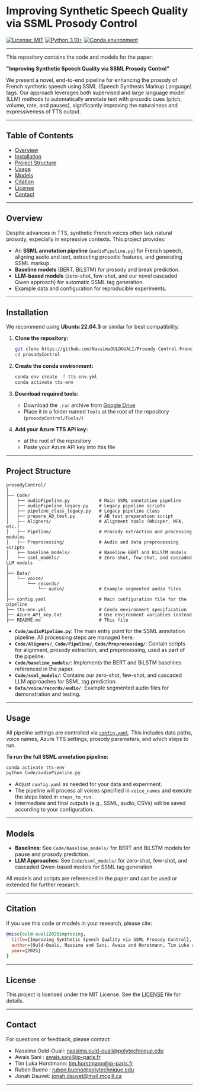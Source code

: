 # Improving Synthetic Speech Quality via SSML Prosody Control

[![License: MIT](https://img.shields.io/badge/License-MIT-blue.svg)](LICENSE)
[![Python 3.10+](https://img.shields.io/badge/python-3.10%2B-blue.svg)](https://www.python.org/downloads/release/python-3100/)
[![Conda environment](https://img.shields.io/badge/conda-env-green.svg)](https://docs.conda.io/)

---

This repository contains the code and models for the paper:

**"Improving Synthetic Speech Quality via SSML Prosody Control"**

We present a novel, end-to-end pipeline for enhancing the prosody of French synthetic speech using SSML (Speech Synthesis Markup Language) tags. Our approach leverages both supervised and large language model (LLM) methods to automatically annotate text with prosodic cues (pitch, volume, rate, and pauses), significantly improving the naturalness and expressiveness of TTS output.

---

## Table of Contents

- [Overview](#overview)
- [Installation](#installation)
- [Project Structure](#project-structure)
- [Usage](#usage)
- [Models](#models)
- [Citation](#citation)
- [License](#license)
- [Contact](#contact)

---

## Overview

Despite advances in TTS, synthetic French voices often lack natural prosody, especially in expressive contexts. This project provides:

- An **SSML annotation pipeline** (`audioPipeline.py`) for French speech, aligning audio and text, extracting prosodic features, and generating SSML markup.
- **Baseline models** (BERT, BiLSTM) for prosody and break prediction.
- **LLM-based models** (zero-shot, few-shot, and our novel cascaded Qwen approach) for automatic SSML tag generation.
- Example data and configuration for reproducible experiments.

---

## Installation

We recommend using **Ubuntu 22.04.3** or similar for best compatibility.

1. **Clone the repository:**
   ```bash
   git clone https://github.com/NassimaOULDOUALI/Prosody-Control-French-TTS
   cd prosodyControl
   ```

2. **Create the conda environment:**
   ```bash
   conda env create -f tts-env.yml
   conda activate tts-env
   ```

3. **Download required tools:**
   - Download the `.rar` archive from [Google Drive](https://drive.google.com/file/d/1UR22BRf_IQhjQ6yPPhM1aeoxJeF1Obe2/view?usp=sharing)
   - Place it in a folder named `Tools` at the root of the repository (`prosodyControl/Tools/`)

4. **Add your Azure TTS API key:**
   -  at the root of the repository
   - Paste your Azure API key into this file

---

## Project Structure

```
prosodyControl/
│
├── Code/
│   ├── audioPipeline.py           # Main SSML annotation pipeline
│   ├── audioPipeline_legacy.py    # Legacy pipeline scripts
│   ├── pipeline_class_legacy.py   # Legacy pipeline class
│   ├── prepare_AB_test.py         # AB test preparation script
│   ├── Aligners/                  # Alignment tools (Whisper, MFA, etc.)
│   ├── Pipeline/                  # Prosody extraction and processing modules
│   ├── Preprocessing/             # Audio and data preprocessing scripts
│   ├── baseline_models/           # Baseline BERT and BiLSTM models
│   └── ssml_models/               # Zero-shot, few-shot, and cascaded LLM models
│
├── Data/
│   └── voice/
│       └── records/
│           └── audio/             # Example segmented audio files
│
├── config.yaml                    # Main configuration file for the pipeline
├── tts-env.yml                    # Conda environment specification
├── Azure_API_key.txt              # Use environment variables instead
├── README.md                      # This file
```

- **`Code/audioPipeline.py`**: The main entry point for the SSML annotation pipeline. All processing steps are managed here.
- **`Code/Aligners/`**, **`Code/Pipeline/`**, **`Code/Preprocessing/`**: Contain scripts for alignment, prosody extraction, and preprocessing, used as part of the pipeline.
- **`Code/baseline_models/`**: Implements the BERT and BiLSTM baselines referenced in the paper.
- **`Code/ssml_models/`**: Contains our zero-shot, few-shot, and cascaded LLM approaches for SSML tag prediction.
- **`Data/voice/records/audio/`**: Example segmented audio files for demonstration and testing.

---

## Usage

All pipeline settings are controlled via [`config.yaml`](config.yaml). This includes data paths, voice names, Azure TTS settings, prosody parameters, and which steps to run.

**To run the full SSML annotation pipeline:**

```bash
conda activate tts-env
python Code/audioPipeline.py
```

- Adjust `config.yaml` as needed for your data and experiment.
- The pipeline will process all voices specified in `voice_names` and execute the steps listed in `steps_to_run`.
- Intermediate and final outputs (e.g., SSML, audio, CSVs) will be saved according to your configuration.

---

## Models

- **Baselines**: See `Code/baseline_models/` for BERT and BiLSTM models for pause and prosody prediction.
- **LLM Approaches**: See `Code/ssml_models/` for zero-shot, few-shot, and cascaded Qwen-based models for SSML tag generation.

All models and scripts are referenced in the paper and can be used or extended for further research.

---

## Citation

If you use this code or models in your research, please cite:

```bibtex
@misc{ould-ouali2025improving,
  title={Improving Synthetic Speech Quality via SSML Prosody Control},
  author={Ould-Ouali, Nassima and Sani, Awais and Horstmann, Tim Luka and Dauvet, Jonah and Bueno, Ruben and Moulines, Eric},
  year={2025}
}
```

---

## License

This project is licensed under the MIT License. See the [LICENSE](LICENSE) file for details.

---

## Contact

For questions or feedback, please contact:

- Nassima Ould-Ouali: nassima.ould-ouali@polytechnique.edu
- Awais Sani : awais.sani@ip-paris.fr
- Tim Luka Horstmann: tim.horstmann@ip-paris.fr
- Ruben Bueno : ruben.bueno@polytechnique.edu
- Jonah Dauvet: jonah.dauvet@mail.mcgill.ca

---
